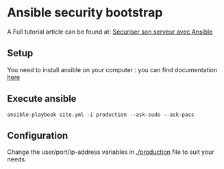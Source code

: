 # Ansible security bootstrap

A Full tutorial article can be found at: [Sécuriser son serveur avec Ansible](http://blog.octo.com/securiser-son-serveur-avec-ansible/)

## Setup

You need to install ansible on your computer : you can find documentation [here](http://docs.ansible.com/intro_installation.html)


## Execute ansible

    ansible-playbook site.yml -i production --ask-sudo --ask-pass

## Configuration

Change the user/port/ip-address variables in [./production](production) file to suit your needs.
